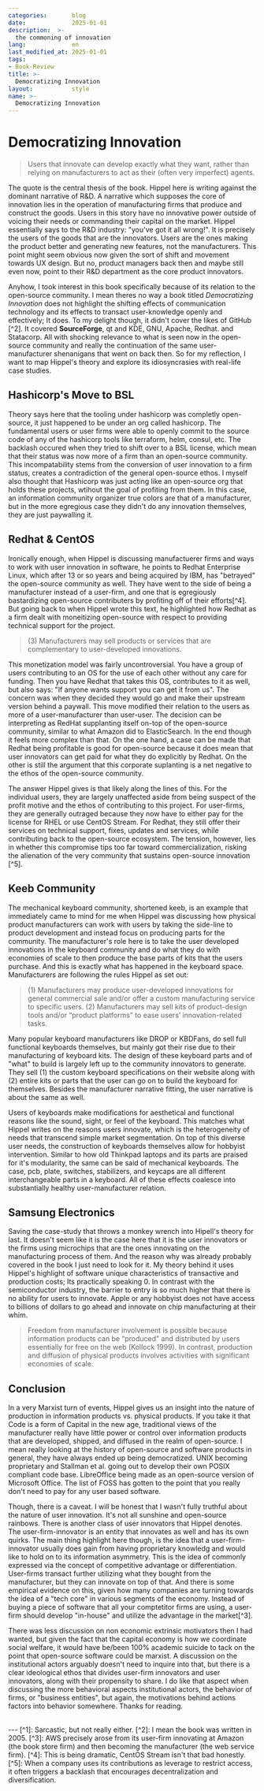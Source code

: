 ```yaml
---
categories:       blog
date:             2025-01-01
description:  >-
  the commoning of innovation
lang:             en
last_modified_at: 2025-01-01
tags:
- Book-Review
title: >-
  Democratizing Innovation
layout:           style
name: >-
  Democratizing Innovation
---
```


# Democratizing Innovation

> Users that innovate can develop exactly what they want, rather than relying on manufacturers to act as their (often very imperfect) agents.

The quote is the central thesis of the book. Hippel here is writing against the dominant narrative of R&D. A narrative which supposes the core of innovation lies in the operation of manufacturing firms that produce and construct the goods. Users in this story have no innovative power outside of voicing their needs or commanding their capital on the market. Hippel essentially says to the R&D industry: "you've got it all wrong!". It is precisely the users of the goods that are the innovators. Users are the ones making the product better and generating new features, not the manufacturers. This point might seem obvious now given the sort of shift and movement towards UX design. But no, product managers back then and maybe still even now, point to their R&D department as the core product innovators.

Anyhow, I took interest in this book specifically because of its relation to the open-source community. I mean theres no way a book titled *Democratizing Innovation* does not highlight the shifting effects of communication technology and its effects to transact user-knowledge openly and effectively; It does. To my delight though, it didn't cover the likes of GitHub [^2]. It covered **SourceForge**, qt and KDE, GNU, Apache, Redhat. and Statacorp. All with shocking relevance to what is seen now in the open-source community and really the continuation of the same user-manufacturer shenanigans that went on back then. So for my reflection, I want to map Hippel's theory and explore its idiosyncrasies with real-life case studies.

## Hashicorp's Move to BSL

Theory says here that the tooling under hashicorp was completly open-source, it just happened to be under an org called hashicorp. The fundamental users or user firms were able to openly commit to the source code of any of the hashicorp tools like terraform, helm, consul, etc. The backlash occured when they tried to shift over to a BSL license, which mean that their status was now more of a firm than an open-source community. This incompatability stems from the conversion of user innovation to a firm status, creates a contradiction of the general open-source ethos. I myself also thought that Hashicorp was just acting like an open-source org that holds these projects, wtihout the goal of profiting from them. In this case, an information community organizer true colors are that of a manufacturer, but in the more egregious case they didn't do any innovation themselves, they are just paywalling it.

## Redhat & CentOS

Ironically enough, when Hippel is discussing manufactuerer firms and ways to work with user innovation in software, he points to Redhat Enterprise Linux, which after 13 or so years and being acquired by IBM, has "betrayed" the open-source community as well. They have went to the side of being a manufacturer instead of a user-firm, and one that is egregiously bastardizing open-source contributers by profiting off of their efforts[^4]. But going back to when Hippel wrote this text, he highlighted how Redhat as a firm dealt with moneitizing open-source with respect to providing technical support for the project.

>  (3) Manufacturers may sell products or services that are complementary to user-developed innovations.

This monetization model was fairly uncontroversial. You have a group of users contributing to an OS for the use of each other without any care for funding. Then you have Redhat that takes this OS, contributes to it as well, but also says: "If anyone wants support you can get it from us". The concern was when they decided they would go and make their upstream version behind a paywall. This move modified their relation to the users as more of a user-manufacturer than user-user. The decision can be interpreting as RedHat supplanting itself on-top of the open-source community, similar to what Amazon did to ElasticSearch. In the end though it feels more complex than that. On the one hand, a case can be made that Redhat being profitable is good for open-source because it does mean that user innovators can get paid for what they do explicitly by Redhat. On the other is still the argument that this corporate suplanting is a net negative to the ethos of the open-source community. 

The answer Hippel gives is that likely along the lines of this. For the individual users, they are largely unaffected aside from being suspect  of the profit motive and the ethos of contributing to this project. For user-firms, they are generally outraged because they now have to either pay for the license for RHEL or use CentOS Stream. For Redhat, they still offer their services on technical support, fixes, updates and services, while contributing back to the open-source ecosystem. The tension, however, lies in whether this compromise tips too far toward commercialization, risking the alienation of the very community that sustains open-source innovation [^5]. 

## Keeb Community

The mechanical keyboard community, shortened keeb, is an example that immediately came to mind for me when Hippel was discussing how physical product manufacturers can work with users by taking the side-line to product development and instead focus on producing parts for the community. The manufacturer's role here is to take the user developed innovations in the keyboard community and do what they do with economies of scale to then produce the base parts of kits that the users purchase. And this is exactly what has happened in the keyboard space. Manufacturers are following the rules Hippel as set out:

> (1) Manufacturers may produce user-developed innovations for general commercial sale and/or offer a custom manufacturing service to specific users. (2) Manufacturers may sell kits of product-design tools and/or “product platforms” to ease users’ innovation-related tasks.

Many popular keyboard manufacturers like DROP or KBDFans, do sell full functional keyboards themselves, but mainly got their rise due to their manufacturing of keyboard kits. The design of these keyboard parts and of "what" to build is largely left up to the community innovators to generate. They sell (1) the custom keyboard specifications on their website along with (2) entire kits or parts that the user can go on to build the keyboard for themselves. Besides the manufacturer narrative fitting, the user narrative is about the same as well. 

Users of keyboards make modifications for aesthetical and functional reasons like the sound, sight, or feel of the keyboard. This matches what Hippel writes on the reasons users innovate, which is the heterogeneity of needs that transcend simple market segmentation. On top of this diverse user needs, the construction of keyboards themselves allow for hobbyist intervention. Similar to how old Thinkpad laptops and its parts are praised for it's modularity, the same can be said of mechanical keyboards. The case, pcb, plate, switches, stabilizers, and keycaps are all different interchangeable parts in a keyboard. All of these effects coalesce into substantially healthy user-manufacturer relation. 

## Samsung Electronics

Saving the case-study that throws a monkey wrench into Hipell's theory for last. It doesn't seem like it is the case here that it is the user innovators or the firms using microchips that are the ones innovating on the manufacturing process of them. And the reason why was already probably covered in the book I just need to look for it. My theory behind it uses Hippel's highlight of software unique characteristics of transactive and production costs; Its practically speaking 0. In contrast with the semiconductor industry, the barrier to entry is so much higher that there is no ability for users to innovate. Apple or any hobbyist does not have access to billions of dollars to go ahead and innovate on chip manufacturing at their whim.  

> Freedom from manufacturer involvement is possible because information products can be “produced” and distributed by users essentially for free on the web (Kollock 1999). In contrast, production and diffusion of physical products involves activities with significant economies of scale.

## Conclusion

In a very Marxist turn of events, Hippel gives us an insight into the nature of production in information products vs. physical products. If you take it that Code is a form of Capital in the new age, traditional views of the manufacturer really have little power or control over information products that are developed, shipped, and diffused in the realm of open-source. I mean really looking at the history of open-source and software products in general, they have always ended up being democratized. UNIX becoming proprietary and Stallman et al. going out to develop their own POSIX compliant code base. LibreOffice being made as an open-source version of Microsoft Office. The list of FOSS has gotten to the point that you really don't need to pay for any user based software.

Though, there is a caveat. I will be honest that I wasn't fully truthful about the nature of user innovation. It's not all sunshine and open-source rainbows. There is another class of user innovators that Hippel denotes. The user-firm-innovator is an entity that innovates as well and has its own quirks. The main thing highlight here though, is the idea that a user-firm-innovator usually does gain from having proprietary knowledg and would like to hold on to its information asymmetry. This is the idea of commonly expressed via the concept of competitive advantage or differentiation. User-firms transact further utilizing what they bought from the manufacturer, but they can innovate on top of that. And there is some empirical evidence on this, given how many companies are turning towards the idea of a "tech core" in various segments of the economy. Instead of buying a piece of software that all your comptetitor firms are using, a user-firm should develop "in-house" and utilize the advantage in the market[^3].

There was less discussion on non economic extrinsic motivators then I had wanted, but given the fact that the capital economy is how we coordinate social welfare, it would have be/been 100% academic suicide to tack on the point that open-source software could be marxist. A discussion on the institutional actors arguably doesn't need to inquire into that, but there is a clear ideological ethos that divides user-firm innovators and user innovators, along with their propensity to share. I do like that aspect when discussing the more behavioral aspects institutional actors, the behavior of firms, or "business entities", but again, the motivations behind actions factors into behavior somewhere. Thanks for reading.

<br/>
---
[^1]: Sarcastic, but not really either.
[^2]: I mean the book was written in 2005.
[^3]: AWS precisely arose from its user-firm innovating at Amazon (the book store firm) and then becoming the manufacturer (the web service firm).
[^4]: This is being dramatic, CentOS Stream isn't that bad honestly.
[^5]: When a company uses its contributions as leverage to restrict access, it often triggers a backlash that encourages decentralization and diversification.

